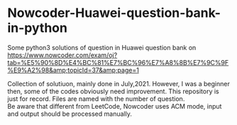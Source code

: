 # Nowcoder-Huawei-question-bank-in-python
Some python3 solutions of question in Huawei question bank on https://www.nowcoder.com/exam/oj?tab=%E5%90%8D%E4%BC%81%E7%BC%96%E7%A8%8B%E7%9C%9F%E9%A2%98&amp;topicId=37&amp;page=1
  
Collection of solutiuon, mainly done in July,2021. 
However, I was a beginner then, some of the codes obviously need improvement. This repository is just for record.
Files are named with the number of question.   
Be aware that different from LeetCode, Nowcoder uses ACM mode, input and output should be processed manually.
